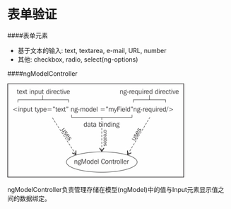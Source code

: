 # 表单验证

####表单元素
* 基于文本的输入: text, textarea, e-mail, URL, number
* 其他: checkbox, radio, select(ng-options)

####ngModelController

![](ngModel.jpg)

ngModelController负责管理存储在模型(ngModel)中的值与Input元素显示值之间的数据绑定。

